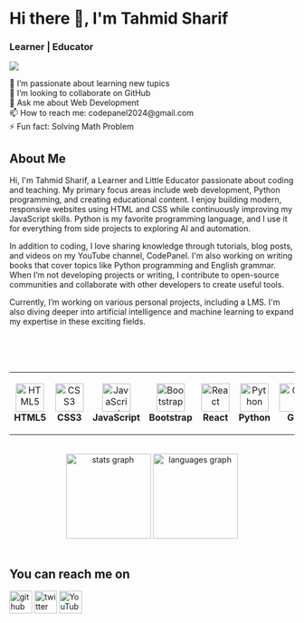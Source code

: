 # Hi there 👋, I'm Tahmid Sharif
### Learner | Educator
![](https://pbs.twimg.com/profile_banners/1818892229093773312/1749708997)

<p>
🌱 I’m passionate about learning new tupics<br>
👯 I’m looking to collaborate on GitHub <br>
💬 Ask me about Web Development <br>
📫 How to reach me: codepanel2024@gmail.com <br>
⚡ Fun fact: Solving Math Problem <br>
</p>

## About Me
Hi, I'm Tahmid Sharif, a Learner and Little Educator passionate about coding and teaching. My primary focus areas include web development, Python programming, and creating educational content. I enjoy building modern, responsive websites using HTML and CSS while continuously improving my JavaScript skills. Python is my favorite programming language, and I use it for everything from side projects to exploring AI and automation.

In addition to coding, I love sharing knowledge through tutorials, blog posts, and videos on my YouTube channel, CodePanel. I'm also working on writing books that cover topics like Python programming and English grammar. When I’m not developing projects or writing, I contribute to open-source communities and collaborate with other developers to create useful tools.

Currently, I’m working on various personal projects, including a LMS. I'm also diving deeper into artificial intelligence and machine learning to expand my expertise in these exciting fields.

<br><br><br>

<table align="center">
<tr>
<td align="center" width="90" height="110">
  <img src="https://skillicons.dev/icons?i=html" width="50" height="50" alt="HTML5" /><br>
  <b>HTML5</b>
</td>
<td align="center" width="90" height="110">
  <img src="https://skillicons.dev/icons?i=css" width="50" height="50" alt="CSS3" /><br>
  <b>CSS3</b>
</td>
<td align="center" width="90" height="110">
  <img src="https://skillicons.dev/icons?i=javascript" width="50" height="50" alt="JavaScript" /><br>
  <b>JavaScript</b>
</td>
<td align="center" width="90" height="110">
  <img src="https://skillicons.dev/icons?i=bootstrap" width="50" height="50" alt="Bootstrap" /><br>
  <b>Bootstrap</b>
</td>
<td align="center" width="90" height="110">
  <img src="https://skillicons.dev/icons?i=react" width="50" height="50" alt="React" /><br>
  <b>React</b>
</td>
<td align="center" width="90" height="110">
  <img src="https://skillicons.dev/icons?i=python" width="50" height="50" alt="Python" /><br>
  <b>Python</b>
</td>
<td align="center" width="90" height="110">
  <img src="https://skillicons.dev/icons?i=git" width="50" height="50" alt="Git" /><br>
  <b>Git</b>
</td>
<td align="center" width="90" height="110">
  <img src="https://skillicons.dev/icons?i=github" width="50" height="50" alt="GitHub" /><br>
  <b>GitHub</b>
</td>
<td align="center" width="100" height="110">
  <img src="https://skillicons.dev/icons?i=vscode" width="50" height="50" alt="VS Code" /><br>
  <b>VS Code</b>
</td>
</tr>
</table>

<br>

<div align="center">
  <img src="https://github-readme-stats.vercel.app/api?username=tahmidwafi&hide_title=false&hide_rank=false&show_icons=true&include_all_commits=true&count_private=true&disable_animations=false&theme=dracula&locale=en&hide_border=false" height="150" alt="stats graph"  />
  <img src="https://github-readme-stats.vercel.app/api/top-langs?username=tahmidwafi&locale=en&hide_title=false&layout=compact&card_width=320&langs_count=5&theme=dracula&hide_border=false" height="150" alt="languages graph"  />
</div>

<br>

## You can reach me on
[<img src='https://cdn.pixabay.com/photo/2022/01/30/13/33/github-6980894_960_720.png' alt='github' height='40'>](https://github.com/Md-TahmidSharifWafi)  [<img src='https://cdn-icons-png.flaticon.com/512/124/124021.png' alt='twitter' height='40'>](https://x.com/TahmidWafi2557)  [<img src='https://cdn-icons-png.freepik.com/256/15707/15707874.png?semt=ais_hybrid' alt='YouTube' height='40'>](https://www.youtube.com/@codepanel2024)
